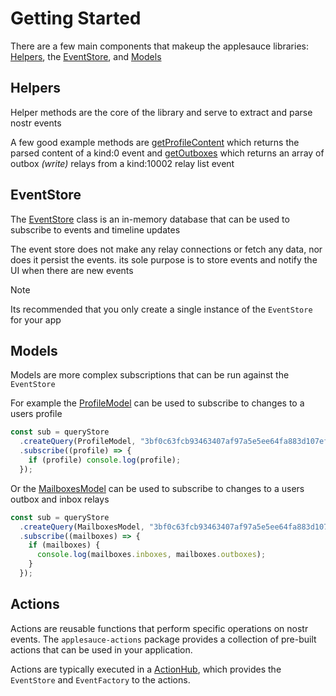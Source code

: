 # Getting Started

There are a few main components that makeup the applesauce libraries: [Helpers](https://hzrd149.github.io/applesauce/typedoc/modules/applesauce-core.Helpers.html), the [EventStore](https://hzrd149.github.io/applesauce/typedoc/classes/applesauce-core.EventStore.html), and [Models](https://hzrd149.github.io/applesauce/typedoc/modules/applesauce-core.Models.html)

## Helpers

Helper methods are the core of the library and serve to extract and parse nostr events

A few good example methods are [getProfileContent](https://hzrd149.github.io/applesauce/typedoc/functions/applesauce-core.Helpers.getProfileContent.html) which returns the parsed content of a kind:0 event and [getOutboxes](https://hzrd149.github.io/applesauce/typedoc/functions/applesauce-core.Helpers.getOutboxes.html) which returns an array of outbox _(write)_ relays from a kind:10002 relay list event

## EventStore

The [EventStore](https://hzrd149.github.io/applesauce/typedoc/classes/applesauce-core.EventStore.html) class is an in-memory database that can be used to subscribe to events and timeline updates

The event store does not make any relay connections or fetch any data, nor does it persist the events. its sole purpose is to store events and notify the UI when there are new events

> [!NOTE]
> Its recommended that you only create a single instance of the `EventStore` for your app

## Models

Models are more complex subscriptions that can be run against the `EventStore`

For example the [ProfileModel](https://hzrd149.github.io/applesauce/typedoc/functions/applesauce-core.Models.ProfileModel.html) can be used to subscribe to changes to a users profile

```ts
const sub = queryStore
  .createQuery(ProfileModel, "3bf0c63fcb93463407af97a5e5ee64fa883d107ef9e558472c4eb9aaaefa459d")
  .subscribe((profile) => {
    if (profile) console.log(profile);
  });
```

Or the [MailboxesModel](https://hzrd149.github.io/applesauce/typedoc/functions/applesauce-core.Models.MailboxesModel.html) can be used to subscribe to changes to a users outbox and inbox relays

```ts
const sub = queryStore
  .createQuery(MailboxesModel, "3bf0c63fcb93463407af97a5e5ee64fa883d107ef9e558472c4eb9aaaefa459d")
  .subscribe((mailboxes) => {
    if (mailboxes) {
      console.log(mailboxes.inboxes, mailboxes.outboxes);
    }
  });
```

## Actions

Actions are reusable functions that perform specific operations on nostr events. The `applesauce-actions` package provides a collection of pre-built actions that can be used in your application.

Actions are typically executed in a [ActionHub](https://hzrd149.github.io/applesauce/typedoc/classes/applesauce-actions.ActionHub.html), which provides the `EventStore` and `EventFactory` to the actions.

